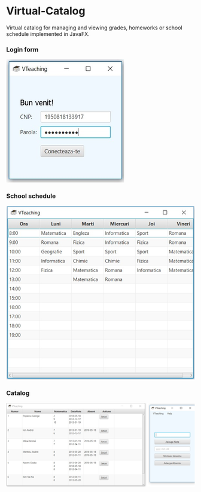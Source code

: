 # Virtual-Catalog
Virtual catalog for managing and viewing grades, homeworks or school schedule implemented in JavaFX.

### Login form
![](snippets/a.jpg)

### School schedule
![](snippets/h.jpg)

### Catalog
![](snippets/c.jpg)
